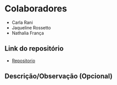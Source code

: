# Colaboradores

- Carla Rani
- Jaqueline Rossetto
- Nathalia França

## Link do repositório

- [Repositorio](https://github.com/jaquerossetto/Aula27-RazorHTTP)

## Descrição/Observação (Opcional)
